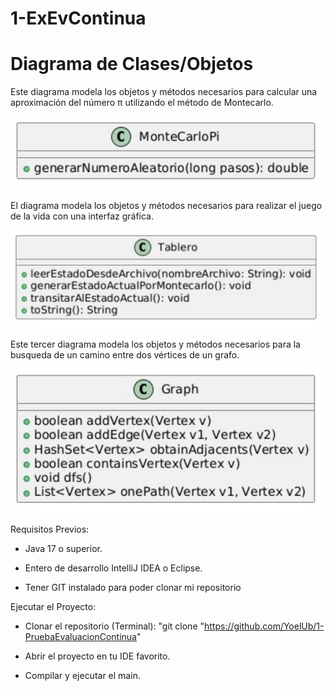 # 1-ExEvContinua

# Diagrama de Clases/Objetos

Este diagrama modela los objetos y métodos necesarios para calcular una aproximación del número π utilizando el método de Montecarlo.


![Actividad1Uml.svg](docs/Arquitectura-UML/Actividad1Uml.svg)


El diagrama modela los objetos y métodos necesarios para realizar el juego de la vida con una interfaz gráfica.


![Actividad2Uml.svg](docs/Arquitectura-UML/Actividad2Uml.svg)


Este tercer diagrama modela los objetos y métodos necesarios para la busqueda de un camino entre dos vértices de un grafo.


![Actividad3Uml.svg](docs/Arquitectura-UML/Actividad3Uml.svg)



Requisitos Previos:

- Java 17 o superior.

- Entero de desarrollo IntelliJ IDEA o Eclipse.

- Tener GIT instalado para poder clonar mi repositorio


Ejecutar el Proyecto:

- Clonar el repositorio (Terminal):
  "git clone "https://github.com/YoelUb/1-PruebaEvaluacionContinua"

- Abrir el proyecto en tu IDE favorito.

- Compilar y ejecutar el main.